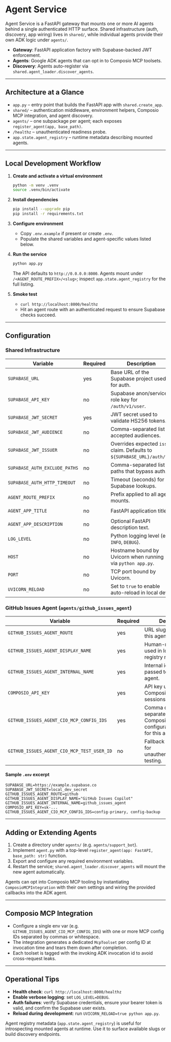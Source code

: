 # Agent Service

Agent Service is a FastAPI gateway that mounts one or more AI agents behind a
single authenticated HTTP surface. Shared infrastructure (auth, discovery,
app wiring) lives in `shared/`, while individual agents provide their own ADK
logic under `agents/`.

- **Gateway**: FastAPI application factory with Supabase-backed JWT enforcement.
- **Agents**: Google ADK agents that can opt in to Composio MCP toolsets.
- **Discovery**: Agents auto-register via `shared.agent_loader.discover_agents`.

---

## Architecture at a Glance

- `app.py` – entry point that builds the FastAPI app with `shared.create_app`.
- `shared/` – authentication middleware, environment helpers, Composio MCP
  integration, and agent discovery.
- `agents/` – one subpackage per agent; each exposes `register_agent(app, base_path)`.
- `/healthz` – unauthenticated readiness probe.
- `app.state.agent_registry` – runtime metadata describing mounted agents.

---

## Local Development Workflow

1. **Create and activate a virtual environment**
   ```bash
   python -m venv .venv
   source .venv/bin/activate
   ```

2. **Install dependencies**
   ```bash
   pip install --upgrade pip
   pip install -r requirements.txt
   ```

3. **Configure environment**
   - Copy `.env.example` if present or create `.env`.
   - Populate the shared variables and agent-specific values listed below.

4. **Run the service**
   ```bash
   python app.py
   ```
   The API defaults to `http://0.0.0.0:8000`. Agents mount under
   `/<AGENT_ROUTE_PREFIX>/<slug>`; inspect `app.state.agent_registry` for the
   full listing.

5. **Smoke test**
   - `curl http://localhost:8000/healthz`
   - Hit an agent route with an authenticated request to ensure Supabase checks succeed.

---

## Configuration

### Shared Infrastructure

| Variable                      | Required | Description                                                            | Default         |
| ----------------------------- | -------- | ---------------------------------------------------------------------- | --------------- |
| `SUPABASE_URL`                | yes      | Base URL of the Supabase project used for auth.                        | —               |
| `SUPABASE_API_KEY`            | no       | Supabase anon/service role key for `/auth/v1/user`.                    | —               |
| `SUPABASE_JWT_SECRET`         | yes      | JWT secret used to validate HS256 tokens.                              | —               |
| `SUPABASE_JWT_AUDIENCE`       | no       | Comma-separated list of accepted audiences.                            | —               |
| `SUPABASE_JWT_ISSUER`         | no       | Overrides expected `iss` claim. Defaults to `${SUPABASE_URL}/auth/v1`. | derived         |
| `SUPABASE_AUTH_EXCLUDE_PATHS` | no       | Comma-separated list of paths that bypass auth.                        | `/healthz`      |
| `SUPABASE_AUTH_HTTP_TIMEOUT`  | no       | Timeout (seconds) for Supabase lookups.                                | `3.0`           |
| `AGENT_ROUTE_PREFIX`          | no       | Prefix applied to all agent mounts.                                    | `/agents`       |
| `AGENT_APP_TITLE`             | no       | FastAPI application title.                                             | `Agent Gateway` |
| `AGENT_APP_DESCRIPTION`       | no       | Optional FastAPI description text.                                     | —               |
| `LOG_LEVEL`                   | no       | Python logging level (e.g. `INFO`, `DEBUG`).                           | `INFO`          |
| `HOST`                        | no       | Hostname bound by Uvicorn when running via `python app.py`.            | `0.0.0.0`       |
| `PORT`                        | no       | TCP port bound by Uvicorn.                                             | `8000`          |
| `UVICORN_RELOAD`              | no       | Set to `true` to enable auto-reload in local dev.                      | `false`         |

### GitHub Issues Agent (`agents/github_issues_agent`)

| Variable                                    | Required | Description                                                                                   |
| ------------------------------------------- | -------- | --------------------------------------------------------------------------------------------- |
| `GITHUB_ISSUES_AGENT_ROUTE`                 | yes      | URL slug for mounting this agent (e.g. `github`).                                             |
| `GITHUB_ISSUES_AGENT_DISPLAY_NAME`          | yes      | Human-readable name used in logs and agent registry metadata.                                 |
| `GITHUB_ISSUES_AGENT_INTERNAL_NAME`         | yes      | Internal identifier passed to the ADK agent.                                                  |
| `COMPOSIO_API_KEY`                          | yes      | API key used to request Composio MCP sessions.                                                |
| `GITHUB_ISSUES_AGENT_CIO_MCP_CONFIG_IDS`    | yes      | Comma or whitespace separated list of Composio MCP configuration identifiers for this agent. |
| `GITHUB_ISSUES_AGENT_CIO_MCP_TEST_USER_ID`  | no       | Fallback MCP user id for unauthenticated/manual testing.                                      |

#### Sample `.env` excerpt
```dotenv
SUPABASE_URL=https://example.supabase.co
SUPABASE_JWT_SECRET=local_dev_secret
GITHUB_ISSUES_AGENT_ROUTE=github
GITHUB_ISSUES_AGENT_DISPLAY_NAME="GitHub Issues Copilot"
GITHUB_ISSUES_AGENT_INTERNAL_NAME=github_issues_agent
COMPOSIO_API_KEY=sk-...
GITHUB_ISSUES_AGENT_CIO_MCP_CONFIG_IDS=config-primary, config-backup
```

---

## Adding or Extending Agents

1. Create a directory under `agents/` (e.g. `agents/support_bot`).
2. Implement `agent.py` with a top-level `register_agent(app: FastAPI, base_path: str)` function.
3. Export and configure any required environment variables.
4. Restart the service; `shared.agent_loader.discover_agents` will mount the new agent automatically.

Agents can opt into Composio MCP tooling by instantiating `ComposioMCPIntegration`
with their own settings and wiring the provided callbacks into the ADK agent.

---

## Composio MCP Integration

- Configure a single env var (e.g. `GITHUB_ISSUES_AGENT_CIO_MCP_CONFIG_IDS`) with
  one or more MCP config IDs separated by commas or whitespace.
- The integration generates a dedicated `McpToolset` per config ID at invocation time
  and tears them down after completion.
- Each toolset is tagged with the invoking ADK invocation id to avoid cross-request leaks.

---

## Operational Tips

- **Health check**: `curl http://localhost:8000/healthz`
- **Enable verbose logging**: set `LOG_LEVEL=DEBUG`.
- **Auth failures**: verify Supabase credentials, ensure your bearer token is valid, and confirm the Supabase user exists.
- **Reload during development**: run `UVICORN_RELOAD=true python app.py`.

Agent registry metadata (`app.state.agent_registry`) is useful for introspecting
mounted agents at runtime. Use it to surface available slugs or build discovery endpoints.

